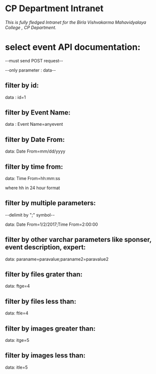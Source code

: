 # CP Department Intranet 

###### This is fully fledged Intranet for the Birla Vishvakarma Mahavidyalaya College , CP Department.

# select event API documentation:
--must send POST request--

--only parameter : data--

## filter by id:
data : id=1


## filter by Event Name:
data : Event Name=anyevent


## filter by Date From:
data: Date From=mm/dd/yyyy


## filter by time from:
data: Time From=hh:mm:ss

where hh in 24 hour format


## filter by multiple parameters:
--delimit by ";" symbol--

data: Date From=1/2/2017;Time From=2:00:00


## filter by other varchar parameters like sponser, event description, expert:

data: paraname=paravalue;paraname2=paravalue2


## filter by files grater than:
data: ftge=4


## filter by files less than:
data: ftle=4


## filter by images greater than:
data: itge=5


## filter by images less than:
data: itle=5
